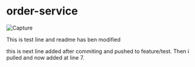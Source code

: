 # order-service

![Capture](https://user-images.githubusercontent.com/25712816/92306201-ef826380-efaa-11ea-9704-5304319e0517.PNG)

This is test line and readme has ben modified

this is next line added after commiting and pushed to feature/test. Then i pulled and now added at line 7. 